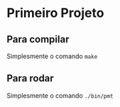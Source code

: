 # Primeiro Projeto

## Para compilar

Simplesmente o comando `make`

## Para rodar

Simplesmente o comando `./bin/pmt`
